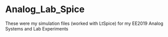 # Analog_Lab_Spice
These were my simulation files (worked with LtSpice) for my EE2019 Analog Systems and Lab Experiments
